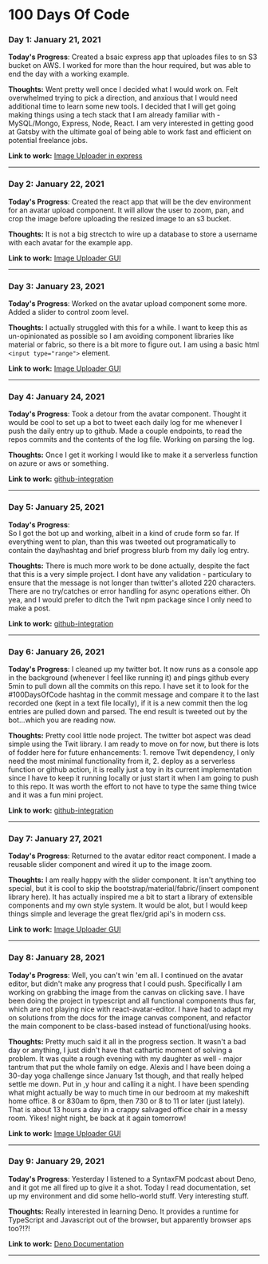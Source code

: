 # 100 Days Of Code

### Day 1: January 21, 2021

**Today's Progress**:
    Created a bsaic express app that uploades files to sn S3 bucket on AWS.  I worked for more than the hour required, but was able to end the day with a working example.

**Thoughts:** 
    Went pretty well once I decided what I would work on.  Felt overwhelmed trying to pick a direction, and anxious that I would need additional time to learn some new tools.  I decided that I will get going making things using a tech stack that I am already familiar with - MySQL/Mongo, Express, Node, React.  I am very interested in getting good at Gatsby with the ultimate goal of being able to work fast and efficient on potential freelance jobs.

**Link to work:** 
    [Image Uploader in express](https://github.com/b3aut1fu1mach1n3/image-upload)

---
### Day 2: January 22, 2021

**Today's Progress**:
    Created the react app that will be the dev environment for an avatar upload component.  It will allow the user to zoom, pan, and crop the image before uploading the resized image to an s3 bucket.

**Thoughts:** 
    It is not a big strectch to wire up a database to store a username with each avatar for the example app.

**Link to work:** 
    [Image Uploader GUI](https://github.com/b3aut1fu1mach1n3/image-upload-gui)

---
### Day 3: January 23, 2021

**Today's Progress**:
    Worked on the avatar upload component some more. Added a slider to control zoom level.

**Thoughts:** 
    I actually struggled with this for a while. I want to keep this as un-opinionated as possible so I am avoiding component libraries like material or fabric, so there is a bit more to figure out.  I am using a basic html `<input type="range">` element.

**Link to work:** 
    [Image Uploader GUI](https://github.com/b3aut1fu1mach1n3/image-upload-gui)

---
### Day 4: January 24, 2021

**Today's Progress**:
    Took a detour from the avatar component.  Thought it would be cool to set up a bot to tweet each daily log for me whenever I push the daily entry up to github.  Made a couple endpoints, to read the repos commits and the contents of the log file.  Working on parsing the log.

**Thoughts:** 
    Once I get it working I would like to make it a serverless function on azure or aws or something.

**Link to work:** 
    [github-integration](https://github.com/b3aut1fu1mach1n3/github-integration)

---
### Day 5: January 25, 2021

**Today's Progress**:    
    So I got the bot up and working, albeit in a kind of crude form so far.  If everything went to plan, than this was tweeted out programatically to contain the day/hashtag and brief progress blurb from my daily log entry.

**Thoughts:** 
    There is much more work to be done actually, despite the fact that this is a very simple project.  I dont have any validation - particulary to ensure that the message is not longer than twitter's alloted 220 characters.  There are no try/catches or error handling for async operations either.  Oh yea, and I would prefer to ditch the Twit npm package since I only need to make a post.

**Link to work:** 
    [github-integration](https://github.com/b3aut1fu1mach1n3/github-integration)

---

### Day 6: January 26, 2021

**Today's Progress**:
    I cleaned up my twitter bot.  It now runs as a console app in the background (whenever I feel like running it) and pings github every 5min to pull down all the commits on this repo.  I have set it to look for the #100DaysOfCode hashtag in the commit message and compare it to the last recorded one (kept in a text file locally), if it is a new commit then the log entries are pulled down and parsed. The end result is tweeted out by the bot...which you are reading now.

**Thoughts:** 
    Pretty cool little node project.  The twitter bot aspect was dead simple using the Twit library.  I am ready to move on for now, but there is lots of fodder here for future enhancements: 1. remove Twit dependency, I only need the most minimal functionality from it, 2. deploy as a serverless function or github action, it is really just a toy in its current implementation since I have to keep it running locally or just start it when I am going to push to this repo.  It was worth the effort to not have to type the same thing twice and it was a fun mini project.

**Link to work:** 
    [github-integration](https://github.com/b3aut1fu1mach1n3/github-integration)

---

### Day 7: January 27, 2021

**Today's Progress**:
    Returned to the avatar editor react component. I made a reusable slider component and wired it up to the image zoom. 

**Thoughts:** 
    I am really happy with the slider component.  It isn't anything too special, but it is cool to skip the bootstrap/material/fabric/(insert component library here). It has actually inspired me a bit to start a library of extensible components and my own style system.  It would be alot, but I would keep things simple and leverage the great flex/grid api's in modern css.

**Link to work:** 
    [Image Uploader GUI](https://github.com/b3aut1fu1mach1n3/image-upload-gui)

---

### Day 8: January 28, 2021

**Today's Progress**:
    Well, you can't win 'em all. I continued on the avatar editor, but didn't make any progress that I could push. Specifically I am working on grabbing the image from the canvas on clicking save. I have been doing the project in typescript and all functional components thus far, which are not playing nice with react-avatar-editor. I have had to adapt my on solutions from the docs for the image canvas component, and refactor the main component to be class-based instead of functional/using hooks.

**Thoughts:** 
    Pretty much said it all in the progress section.  It wasn't a bad day or anything, I just didn't have that cathartic moment of solving a problem. It was quite a rough evening with my daughter as well - major tantrum that put the whole family on edge.  Alexis and I have been doing a 30-day yoga challenge since January 1st though, and that really helped settle me down.  Put in ,y hour and calling it a night.  I have been spending what might actually be way to much time in our bedroom at my makeshift home office.  8 or 830am to 6pm, then 730 or 8 to 11 or later (just lately).  That is about 13 hours a day in a crappy salvaged office chair in a messy room.  Yikes! night night, be back at it again tomorrow!

**Link to work:** 
    [Image Uploader GUI](https://github.com/b3aut1fu1mach1n3/image-upload-gui)

---

### Day 9: January 29, 2021

**Today's Progress**:
    Yesterday I listened to a SyntaxFM podcast about Deno, and it got me all fired up to give it a shot. Today I read documentation, set up my environment and did some hello-world stuff. Very interesting stuff.

**Thoughts:** 
    Really interested in learning Deno. It provides a runtime for TypeScript and Javascript out of the browser, but apparently browser aps too?!?!

**Link to work:** 
    [Deno Documentation](https://deno.land/manual@v1.7.1/getting_started/setup_your_environment) 

---